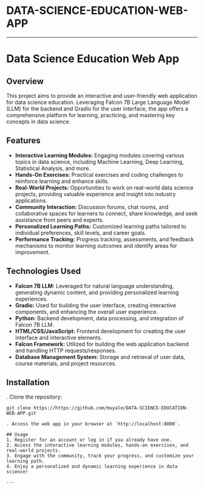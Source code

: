 # DATA-SCIENCE-EDUCATION-WEB-APP

---

# Data Science Education Web App

## Overview
This project aims to provide an interactive and user-friendly web application for data science education. Leveraging Falcon 7B Large Language Model (LLM) for the backend and Gradio for the user interface, the app offers a comprehensive platform for learning, practicing, and mastering key concepts in data science.

## Features
- **Interactive Learning Modules:** Engaging modules covering various topics in data science, including Machine Learning, Deep Learning, Statistical Analysis, and more.
- **Hands-On Exercises:** Practical exercises and coding challenges to reinforce learning and enhance skills.
- **Real-World Projects:** Opportunities to work on real-world data science projects, providing valuable experience and insight into industry applications.
- **Community Interaction:** Discussion forums, chat rooms, and collaborative spaces for learners to connect, share knowledge, and seek assistance from peers and experts.
- **Personalized Learning Paths:** Customized learning paths tailored to individual preferences, skill levels, and career goals.
- **Performance Tracking:** Progress tracking, assessments, and feedback mechanisms to monitor learning outcomes and identify areas for improvement.

## Technologies Used
- **Falcon 7B LLM:** Leveraged for natural language understanding, generating dynamic content, and providing personalized learning experiences.
- **Gradio:** Used for building the user interface, creating interactive components, and enhancing the overall user experience.
- **Python:** Backend development, data processing, and integration of Falcon 7B LLM.
- **HTML/CSS/JavaScript:** Frontend development for creating the user interface and interactive elements.
- **Falcon Framework:** Utilized for building the web application backend and handling HTTP requests/responses.
- **Database Management System:** Storage and retrieval of user data, course materials, and project resources.

## Installation
. Clone the repository:
   ```
   git clone https://https://github.com/muyale/DATA-SCIENCE-EDUCATION-WEB-APP.git
   ```

   ```
. Access the web app in your browser at `http://localhost:8000`.

## Usage
1. Register for an account or log in if you already have one.
2. Access the interactive learning modules, hands-on exercises, and real-world projects.
3. Engage with the community, track your progress, and customize your learning path.
4. Enjoy a personalized and dynamic learning experience in data science!

---
